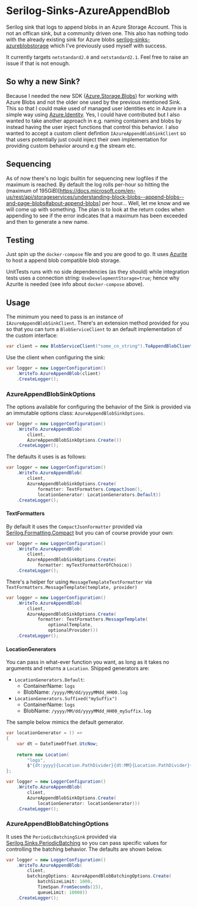 # Serilog-Sinks-AzureAppendBlob
Serilog sink that logs to append blobs in an Azure Storage Account. This is not an offican sink, but a community driven one. This also has nothing todo with the already existing sink for Azure blobs [serilog-sinks-azureblobstorage](https://github.com/chriswill/serilog-sinks-azureblobstorage) which I've previously used myself with success.

It currently targets `netstandard2.0` and `netstandard2.1`. Feel free to raise an issue if that is not enough.

## So why a new Sink?
Because I needed the new SDK ([Azure.Storage.Blobs](https://www.nuget.org/packages/Azure.Storage.Blobs)) for working with Azure Blobs and not the older one used by the previous mentioned Sink. This so that I could make used of managed user identities etc in Azure in a simple way using [Azure.Identity](https://www.nuget.org/packages/Azure.Identity). Yes, I could have contributed but I also wanted to take another approach in e.g. naming containers and blobs by instead having the user inject functions that control this behavior. I also wanted to accept a custom client defintion `IAzureAppendBlobSinkClient` so that users potentially just could inject their own implementation for providing custom behavior around e.g the stream etc.

## Sequencing
As of now there's no logic builtin for sequencing new logfiles if the maximum is reached. By default the log rolls per-hour so hitting the (maximum of 195GiB)[https://docs.microsoft.com/en-us/rest/api/storageservices/understanding-block-blobs--append-blobs--and-page-blobs#about-append-blobs] per hour... Well, let me know and we will come up with something. The plan is to look at the return codes when appending to see if the error indicates that a maximum has been exceeded and then to generate a new name.

## Testing
Just spin up the `docker-compose` file and you are good to go. It uses [Azurite](https://github.com/Azure/Azurite) to host a append blob compatible blob storage.

UnitTests runs with no side dependencies (as they should) while integration tests uses a connection string: `UseDevelopmentStorage=true`; hence why Azurite is needed (see info about `docker-compose` above).

## Usage
The minimum you need to pass is an instance of `IAzureAppendBlobSinkClient`. There's an extension method provided for you so that you can turn a `BlobServiceClient` to an default implementation of the custom interface:

```csharp
var client = new BlobServiceClient("some_cn_string").ToAppendBlobClient();
``` 

Use the client when configuring the sink:

```csharp
var logger = new LoggerConfiguration()
    .WriteTo.AzureAppendBlob(client)
    .CreateLogger();
```

### AzureAppendBlobSinkOptions
The options available for configuring the behavior of the Sink is provided via an immutable options class: `AzureAppendBlobSinkOptions`.

```csharp
var logger = new LoggerConfiguration()
    .WriteTo.AzureAppendBlob(
        client,
        AzureAppendBlobSinkOptions.Create())
    .CreateLogger();
```

The defaults it uses is as follows:

```csharp
var logger = new LoggerConfiguration()
    .WriteTo.AzureAppendBlob(
        client,
        AzureAppendBlobSinkOptions.Create(
            formatter: TextFormatters.CompactJson(),
            locationGenerator: LocationGenerators.Default))
    .CreateLogger();
```

#### TextFormatters
By default it uses the `CompactJsonFormatter` provided via [Serilog.Formatting.Compact](https://www.nuget.org/packages/Serilog.Formatting.Compact) but you can of course provide your own:

```csharp
var logger = new LoggerConfiguration()
    .WriteTo.AzureAppendBlob(
        client,
        AzureAppendBlobSinkOptions.Create(
            formatter: myTextFormatterOfChoice))
    .CreateLogger();
```

There's a helper for using `MessageTemplateTextFormatter` via `TextFormatters.MessageTemplate(template, provider)`

```csharp
var logger = new LoggerConfiguration()
    .WriteTo.AzureAppendBlob(
        client,
        AzureAppendBlobSinkOptions.Create(
            formatter: TextFormatters.MessageTemplate(
                optionalTemplate, 
                optionalProvider)))
    .CreateLogger();
```

#### LocationGenerators
You can pass in what-ever function you want, as long as it takes no arguments and returns a `Location`. Shipped generators are:

- `LocationGenerators.Default`:
    - ContainerName: `logs`
    - BlobName: `/yyyy/MM/dd/yyyyMMdd_HH00.log`
- `LocationGenerators.Suffixed("mySuffix")`
    - ContainerName: `logs`
    - BlobName: `/yyyy/MM/dd/yyyyMMdd_HH00_mySuffix.log`

The sample below mimics the default gemerator.

```csharp
var locationGenerator = () =>
{
    var dt = DateTimeOffset.UtcNow;
    
    return new Location(
        "logs", 
        $"{dt:yyyy}{Location.PathDivider}{dt:MM}{Location.PathDivider}{dt:dd}{Location.PathDivider}{dt:yyyyMMdd_HH}00.log");
};

var logger = new LoggerConfiguration()
    .WriteTo.AzureAppendBlob(
        client,
        AzureAppendBlobSinkOptions.Create(
            locationGenerator: locationGenerator)))
    .CreateLogger();
```

### AzureAppendBlobBatchingOptions
It uses the `PeriodicBatchingSink` provided via [Serilog.Sinks.PeriodicBatching](https://www.nuget.org/packages/Serilog.Sinks.PeriodicBatching) so you can pass specific values for controlling the batching behavior. The defaults are shown below.

```csharp
var logger = new LoggerConfiguration()
    .WriteTo.AzureAppendBlob(
        client,
        batchingOptions: AzureAppendBlobBatchingOptions.Create(
            batchSizeLimit: 1000,
            TimeSpan.FromSeconds(15),
            queueLimit: 10000))
    .CreateLogger();
```